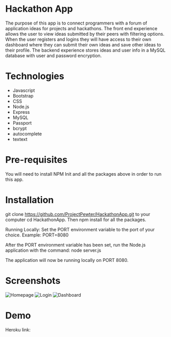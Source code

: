 # Hackathon App
The purpose of this app is to connect programmers with a forum of application ideas for projects and hackathons. The front end experience allows the user to view ideas submitted by their peers with filtering options. When the user registers and logins they will have access to their own dashboard where they can submit their own ideas and save other ideas to their profile. The backend experience stores ideas and user info in a MySQL database with user and password encryption. 

# Technologies
* Javascript
* Bootstrap
* CSS
* Node.js
* Express
* MySQL
* Passport
* bcrypt
* autocomplete
* textext

# Pre-requisites
You will need to install NPM Init and all the packages above in order to run this app.

# Installation

git clone https://github.com/ProjectPewter/HackathonApp.git to your computer cd HackathonApp. Then npm install for all the packages.

Running Locally: Set the PORT environment variable to the port of your choice. Example: PORT=8080

After the PORT environment variable has been set, run the Node.js application with the command: node server.js

The application will now be running locally on PORT 8080.

# Screenshots
![Homepage](/public/assets/images/homepage.png)
![Login](/public/assets/images/login.png)
![Dashboard](/public/assets/images/dashboard.png)

# Demo
Heroku link: 
